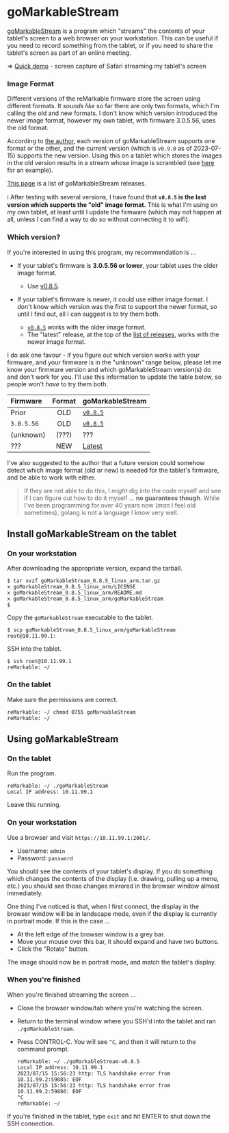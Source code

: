 # goMarkableStream

[goMarkableStream](https://github.com/owulveryck/goMarkableStream) is a program which "streams" the contents of your tablet's screen to a web browser on your workstation. This can be useful if you need to record something from the tablet, or if you need to share the tablet's screen as part of an online meeting.

&#x21D2; [Quick demo](https://jms1.pub/goMarkableStream-demo.mov) - screen capture of Safari streaming my tablet's screen

### Image Format

Different versions of the reMarkable firmware store the screen using different formats. It *sounds like* so far there are only two formats, which I'm calling the old and new formats. I don't know which version introduced the newer image format, however my own tablet, with firmware 3.0.5.56, uses the old format.

According to [the author](https://github.com/owulveryck/goMarkableStream/issues/52), each version of goMarkableStream supports one format or the other, and the current version (which is `v0.9.0` as of 2023-07-15) supports the new version. Using this on a tablet which stores the images in the old version results in a stream whose image is scrambled (see [here](https://jms1.pub/goMarkableStream-issue.mov) for an example).

[This page](https://github.com/owulveryck/goMarkableStream/releases) is a list of goMarkableStream releases.

&#x2139;&#xFE0F; After testing with several versions, I have found that **`v0.8.5` is the last version which supports the "old" image format.** This is what I'm using on my own tablet, at least until I update the firmware (which may not happen at all, unless I can find a way to do so without connecting it to wifi).

### Which version?

If you're interested in using this program, my recommendation is ...

* If your tablet's firmware is **3.0.5.56 or lower**, your tablet uses the older image format.

    * Use [v0.8.5](https://github.com/owulveryck/goMarkableStream/releases/tag/v0.8.5).

* If your tablet's firmware is newer, it could use either image format. I don't know which version was the first to support the newer format, so until I find out, all I can suggest is to try them both.

    * [`v0.8.5`](https://github.com/owulveryck/goMarkableStream/releases/tag/v0.8.5) works with the older image format.
    * The "latest" release, at the top of the [list of releases](https://github.com/owulveryck/goMarkableStream/releases), works with the newer image format.

I do ask one favour - if you figure out which version works with your firmware, and your firmware is in the "unknown" range below, please let me know your firmware version and which goMarkableStream version(s) do and don't work for you. I'll use this information to update the table below, so people won't *have* to try them both.

| Firmware      | Format    | goMarkableStream
|:--------------|:---------:|:------------------
| Prior         | OLD       | [`v0.8.5`](https://github.com/owulveryck/goMarkableStream/releases/tag/v0.8.5)
| `3.0.5.56`    | OLD       | [`v0.8.5`](https://github.com/owulveryck/goMarkableStream/releases/tag/v0.8.5)
| (unknown)     | (???)     | ???
| ???           | NEW       | [Latest](https://github.com/owulveryck/goMarkableStream/releases)

I've also suggested to the author that a future version could somehow detect which image format (old or new) is needed for the tablet's firmware, and be able to work with either.

> If they are not able to do this, I *might* dig into the code myself and see if I can figure out how to do it myself ... **no guarantees though**. While I've been programming for over 40 years now (*man* I feel old sometimes), golang is not a language I know very well.

## Install goMarkableStream on the tablet

### On your workstation

After downloading the appropriate version, expand the tarball.

```
$ tar xvzf goMarkableStream_0.8.5_linux_arm.tar.gz
x goMarkableStream_0.8.5_linux_arm/LICENSE
x goMarkableStream_0.8.5_linux_arm/README.md
x goMarkableStream_0.8.5_linux_arm/goMarkableStream
$
```

Copy the `goMarkableStream` executable to the tablet.

```
$ scp goMarkableStream_0.8.5_linux_arm/goMarkableStream root@10.11.99.1:
```

SSH into the tablet.

```
$ ssh root@10.11.99.1
reMarkable: ~/
```

### On the tablet

Make sure the permissions are correct.

```
reMarkable: ~/ chmod 0755 goMarkableStream
reMarkable: ~/
```

## Using goMarkableStream

### On the tablet

Run the program.

```
reMarkable: ~/ ./goMarkableStream
Local IP address: 10.11.99.1
```

Leave this running.

### On your workstation

Use a browser and visit `https://10.11.99.1:2001/`.

* Username: `admin`
* Password: `password`

You should see the contents of your tablet's display. If you do something which changes the contents of the display (i.e. drawing, pulling up a menu, etc.) you should see those changes mirrored in the browser window almost immediately.

One thing I've noticed is that, when I first connect, the display in the browser window will be in landscape mode, even if the display is currently in portrait mode. If this is the case ...

* At the left edge of the browser window is a grey bar.
* Move your mouse over this bar, it should expand and have two buttons.
* Click the "Rotate" button.

The image should now be in portrait mode, and match the tablet's display.

### When you're finished

When you're finished streaming the screen ...

* Close the browser window/tab where you're watching the screen.

* Return to the terminal window where you SSH'd into the tablet and ran `./goMarkableStream`.

* Press CONTROL-C. You will see `^C`, and then it will return to the command prompt.

    ```
    reMarkable: ~/ ./goMarkableStream-v0.8.5
    Local IP address: 10.11.99.1
    2023/07/15 15:56:23 http: TLS handshake error from 10.11.99.2:59885: EOF
    2023/07/15 15:56:23 http: TLS handshake error from 10.11.99.2:59886: EOF
    ^C
    reMarkable: ~/
    ```

If you're finished in the tablet, type `exit` and hit ENTER to shut down the SSH connection.
